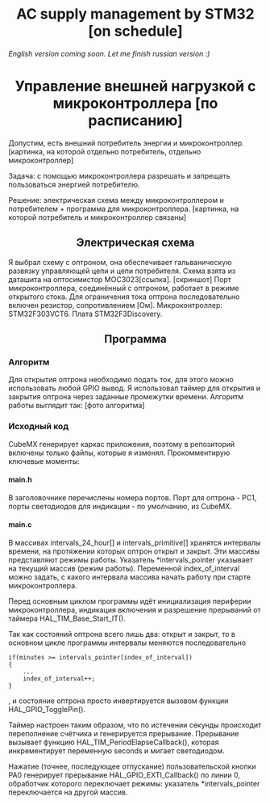 <h1 align="center"><strong>AC supply management by STM32 [on schedule]</strong></h1>


<p><i>English version coming soon. Let me finish russian version :)</i></p>


<h1 align="center"><strong>Управление внешней нагрузкой с микроконтроллера [по расписанию]</strong></h1>


Допустим, есть внешний потребитель энергии и микроконтроллер.
[картинка, на которой отдельно потребитель, отдельно микроконтроллер]

Задача: с помощью микроконтроллера разрешать и запрещать пользоваться энергией потребителю.

Решение: электрическая схема между микроконтроллером и потребителем + программа для микроконтроллера.
[картинка, на которой потребитель и микроконтроллер связаны]


<h2 align="center">Электрическая схема</h2>
Я выбрал схему с оптроном, она обеспечивает гальваническую развязку управляющей цепи и цепи потребителя. Схема взята из даташита на оптосимистор MOC3023[ссылка].
[скриншот]
Порт микроконтроллера, соединённый с оптроном, работает в режиме открытого стока. Для ограничения тока оптрона последовательно включен резистор, сопротивлением [Ом].
Микроконтроллер: STM32F303VCT6.
Плата STM32F3Discovery.


<h2 align="center">Программа</h2>
<h3>Алгоритм</h3>
Для открытия оптрона необходимо подать ток, для этого можно использовать любой GPIO вывод. Я использовал таймер для открытия и закрытия оптрона через заданные промежутки времени. Алгоритм работы выглядит так:
[фото алгоритма]

<h3>Исходный код</h3>
CubeMX генерирует каркас приложения, поэтому в репозиторий включены только файлы, которые я изменял. Прокомментирую ключевые моменты:

<h4>main.h</h4>
В заголовочнике перечислены номера портов.
Порт для оптрона - PC1, порты светодиодов для индикации - по умолчанию, из CubeMX.

<h4>main.c</h4>
В массивах intervals_24_hour[] и intervals_primitive[] хранятся интервалы времени, на протяжении которых оптрон открыт и закрыт. Эти массивы представляют режимы работы.
Указатель *intervals_pointer указывает на текущий массив (режим работы).
Переменной index_of_interval можно задать, с какого интервала массива начать работу при старте микроконтроллера.

Перед основным циклом программы идёт инициализация периферии микроконтроллера, индикация включения и разрешение прерываний от таймера HAL_TIM_Base_Start_IT().

Так как состояний оптрона всего лишь два: открыт и закрыт, то в основном цикле программы интервалы меняются последовательно
```
if(minutes >= intervals_pointer[index_of_interval])
{
    ...
    index_of_interval++;
}
```
,
и состояние оптрона просто инвертируется вызовом функции HAL_GPIO_TogglePin().

Таймер настроен таким образом, что по истечении секунды происходит переполнение счётчика и генерируется прерывание. Прерывание вызывает функцию HAL_TIM_PeriodElapseCallback(), которая инкрементирует переменную seconds и мигает светодиодом.

Нажатие (точнее, последующее отпускание) пользовательской кнопки PA0 генерирует прерывание HAL_GPIO_EXTI_Callback() по линии 0, обработчик которого переключает режимы: указатель *intervals_pointer переключается на другой массив.
